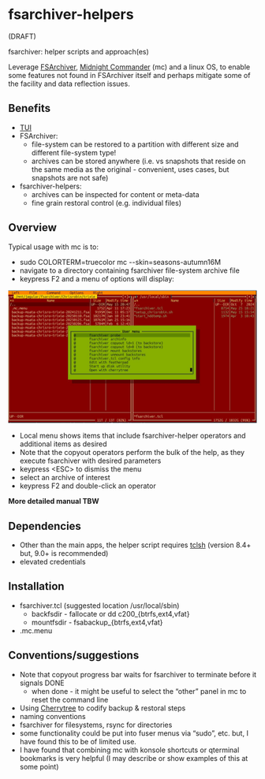 # fsarchiver-helpers

(DRAFT)

fsarchiver: helper scripts and approach(es)

Leverage [FSArchiver](https://www.fsarchiver.org/), [Midnight Commander](https://midnight-commander.org/) (mc) and a linux OS, to enable some features not found in FSArchiver itself and perhaps mitigate some of the facility and data reflection issues.

## Benefits
+ [TUI](https://en.wikipedia.org/wiki/Text-based_user_interface)
+ FSArchiver:
  + file-system can be restored to a partition with different size and different file-system type!
  + archives can be stored anywhere (i.e. vs snapshots that reside on the same media as the original - convenient, uses cases, but snapshots are not safe)
+ fsarchiver-helpers:
  + archives can be inspected for content or meta-data
  + fine grain restoral control (e.g. individual files)

## Overview 
Typical usage with mc is to: 
+ sudo COLORTERM=truecolor mc --skin=seasons-autumn16M
+ navigate to a directory containing fsarchiver file-system archive file
+ keypress F2 and a menu of options will display:

![](https://github.com/EeyoreTheDonkee/fsarchiver-helpers/blob/main/images/mc_with_fshelp_menu.jpg)

+ Local menu shows items that include fsarchiver-helper operators and additional items as desired
+ Note that the copyout operators perform the bulk of the help, as they execute fsarchiver with desired parameters 
+ keypress \<ESC\> to dismiss the menu
+ select an archive of interest
+ keypress F2 and double-click an operator

**More detailed manual TBW**

## Dependencies
+ Other than the main apps, the helper script requires [tclsh](https://sourceforge.net/projects/tcl/files/) (version 8.4+ but, 9.0+ is recommended)
+ elevated credentials

## Installation
+ fsarchiver.tcl (suggested location /usr/local/sbin)
  - backfsdir - fallocate or dd c200_{btrfs,ext4,vfat}
  - mountfsdir - fsabackup_{btrfs,ext4,vfat}
+ .mc.menu

## Conventions/suggestions
   - Note that copyout progress bar waits for fsarchiver to terminate before it signals DONE
      - when done - it might be useful to select the “other” panel in mc to reset the command line
   - Using [Cherrytree](https://www.giuspen.net/cherrytree/) to codify backup & restoral steps
   - naming conventions
   - fsarchiver for filesystems, rsync for directories
   - some functionality could be put into fuser menus via “sudo”, etc. but, I have found this to be of limited use.
   - I have found that combining mc with konsole shortcuts or qterminal bookmarks is very helpful (I may describe or show examples of this at some point)

